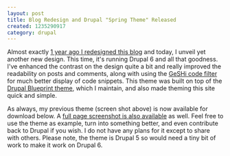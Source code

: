 ```yaml
--- 
layout: post
title: Blog Redesign and Drupal "Spring Theme" Released
created: 1235290917
category: drupal
---
```

Almost exactly <a href="http://tedserbinski.com/tags/portfolio/ted-30-a-drupal-blog-redesign">1 year ago I redesigned this blog</a> and today, I unveil yet another new design. This time, it's running Drupal 6 and all that goodness. I've enhanced the contrast on the design quite a bit and really improved the readability on posts and comments, along with using the <a href="http://drupal.org/project/geshifilter">GeSHi code filter</a> for much better display of code snippets. This theme was built on top of the <a href="http://drupal.org/project/blueprint">Drupal Blueprint theme</a>, which I maintain, and also made theming this site quick and simple.

As always, my previous theme (screen shot above) is now available for download below.  A <a href="http://flickr.com/photos/tedserbinski/3299841846/sizes/o/">full page screenshot is also available</a> as well. Feel free to use the theme as example, turn into something better, and even contribute back to Drupal if you wish. I do not have any plans for it except to share with others. Please note, the theme is Drupal 5 so would need a tiny bit of work to make it work on Drupal 6.
